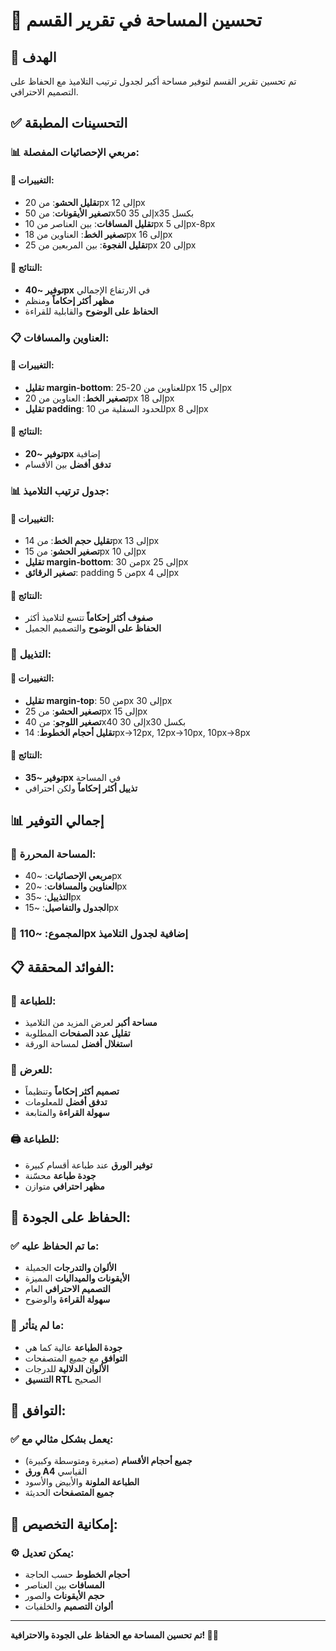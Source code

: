 # 📄 تحسين المساحة في تقرير القسم

## 🎯 الهدف
تم تحسين تقرير القسم لتوفير مساحة أكبر لجدول ترتيب التلاميذ مع الحفاظ على التصميم الاحترافي.

## ✅ التحسينات المطبقة

### 📊 **مربعي الإحصائيات المفصلة:**

#### 🔧 **التغييرات:**
- **تقليل الحشو**: من 20px إلى 12px
- **تصغير الأيقونات**: من 50x50 إلى 35x35 بكسل
- **تقليل المسافات**: بين العناصر من 10px إلى 5px-8px
- **تصغير الخط**: العناوين من 18px إلى 16px
- **تقليل الفجوة**: بين المربعين من 25px إلى 20px

#### 📏 **النتائج:**
- **توفير ~40px** في الارتفاع الإجمالي
- **مظهر أكثر إحكاماً** ومنظم
- **الحفاظ على الوضوح** والقابلية للقراءة

### 📋 **العناوين والمسافات:**

#### 🔧 **التغييرات:**
- **تقليل margin-bottom**: للعناوين من 20-25px إلى 15px
- **تصغير الخط**: العناوين من 20px إلى 18px
- **تقليل padding**: للحدود السفلية من 10px إلى 8px

#### 📏 **النتائج:**
- **توفير ~20px** إضافية
- **تدفق أفضل** بين الأقسام

### 📊 **جدول ترتيب التلاميذ:**

#### 🔧 **التغييرات:**
- **تقليل حجم الخط**: من 14px إلى 13px
- **تصغير الحشو**: من 15px إلى 10px
- **تقليل margin-bottom**: من 30px إلى 25px
- **تصغير الرقائق**: padding من 5px إلى 4px

#### 📏 **النتائج:**
- **صفوف أكثر إحكاماً** تتسع لتلاميذ أكثر
- **الحفاظ على الوضوح** والتصميم الجميل

### 📄 **التذييل:**

#### 🔧 **التغييرات:**
- **تقليل margin-top**: من 50px إلى 30px
- **تصغير الحشو**: من 25px إلى 15px
- **تصغير اللوجو**: من 40x40 إلى 30x30 بكسل
- **تقليل أحجام الخطوط**: 14px→12px, 12px→10px, 10px→8px

#### 📏 **النتائج:**
- **توفير ~35px** في المساحة
- **تذييل أكثر إحكاماً** ولكن احترافي

## 📊 إجمالي التوفير

### 📏 **المساحة المحررة:**
- **مربعي الإحصائيات**: ~40px
- **العناوين والمسافات**: ~20px  
- **التذييل**: ~35px
- **الجدول والتفاصيل**: ~15px

### 🎯 **المجموع**: ~110px إضافية لجدول التلاميذ

## 📋 **الفوائد المحققة:**

### 📄 **للطباعة:**
- **مساحة أكبر** لعرض المزيد من التلاميذ
- **تقليل عدد الصفحات** المطلوبة
- **استغلال أفضل** لمساحة الورقة

### 👀 **للعرض:**
- **تصميم أكثر إحكاماً** وتنظيماً
- **تدفق أفضل** للمعلومات
- **سهولة القراءة** والمتابعة

### 🖨️ **للطباعة:**
- **توفير الورق** عند طباعة أقسام كبيرة
- **جودة طباعة** محسّنة
- **مظهر احترافي** متوازن

## 🎨 **الحفاظ على الجودة:**

### ✅ **ما تم الحفاظ عليه:**
- **الألوان والتدرجات** الجميلة
- **الأيقونات والميداليات** المميزة
- **التصميم الاحترافي** العام
- **سهولة القراءة** والوضوح

### 🚫 **ما لم يتأثر:**
- **جودة الطباعة** عالية كما هي
- **التوافق** مع جميع المتصفحات
- **الألوان الدلالية** للدرجات
- **التنسيق RTL** الصحيح

## 📱 **التوافق:**

### ✅ **يعمل بشكل مثالي مع:**
- **جميع أحجام الأقسام** (صغيرة ومتوسطة وكبيرة)
- **ورق A4** القياسي
- **الطباعة الملونة** والأبيض والأسود
- **جميع المتصفحات** الحديثة

## 🔄 **إمكانية التخصيص:**

### ⚙️ **يمكن تعديل:**
- **أحجام الخطوط** حسب الحاجة
- **المسافات** بين العناصر
- **حجم الأيقونات** والصور
- **ألوان التصميم** والخلفيات

---

**تم تحسين المساحة مع الحفاظ على الجودة والاحترافية! 📄✨**

